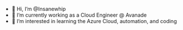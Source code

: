 - 👋 Hi, I’m @Insanewhip
- 🌱 I’m currently working as a Cloud Engineer @ Avanade
- 👀 I’m interested in learning the Azure Cloud, automation, and coding


<!---
Insanewhip/Insanewhip is a ✨ special ✨ repository because its `README.md` (this file) appears on your GitHub profile.
You can click the Preview link to take a look at your changes.
--->
